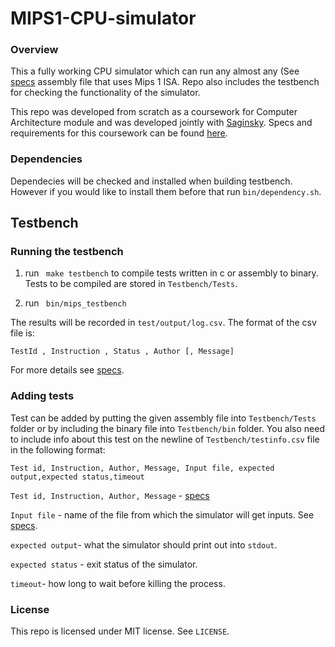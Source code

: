 # MIPS1-CPU-simulator

### Overview

This a fully working CPU simulator which can run any almost any (See  [specs]( [specs](https://github.com/m8pple/arch2-2019-cw#simulator-inputoutput).) assembly file that uses Mips 1 ISA. Repo also includes the testbench for checking the functionality of the simulator.

This repo was developed from scratch as a coursework for Computer Architecture module and was developed jointly with [Saginsky](https://github.com/Saginsky).  Specs and requirements for this coursework can be found [here](https://github.com/m8pple/arch2-2019-cw).

### Dependencies

Dependecies will be checked and installed when building testbench. However if you would like to install them before that run ``` bin/dependency.sh ```.
## Testbench

### Running the testbench

1. run ``` make testbench``` to compile tests written in c or assembly to binary. Tests to be compiled are stored in ```Testbench/Tests```.

2. run ``` bin/mips_testbench```

The results will be recorded in ```test/output/log.csv```.  The format of the csv file is:

```TestId , Instruction , Status , Author [, Message]```
 
 For more details see [specs](https://github.com/m8pple/arch2-2019-cw#testbench-inputoutput). 

 ### Adding tests

 Test can be added by putting the given assembly file into ```Testbench/Tests``` folder or by including the binary file into ```Testbench/bin``` folder. You also need to include info about this test on the newline of ```Testbench/testinfo.csv``` file in the following format:

 ```Test id, Instruction, Author, Message, Input file, expected output,expected status,timeout```

```Test id, Instruction, Author, Message``` - [specs](https://github.com/m8pple/arch2-2019-cw#testbench-inputoutput)

```Input file``` - name of the file from which the simulator will get inputs. See [specs](https://github.com/m8pple/arch2-2019-cw#simulator-inputoutput).

``` expected output ```- what the simulator should print out into ```stdout```.

``` expected status ``` - exit status of the simulator.

``` timeout ```- how long to wait before killing the process. 

### License

This repo is licensed under MIT license. See ``` LICENSE ```.